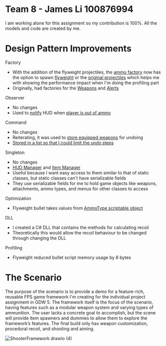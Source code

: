# Team 8 - James Li 100876994
I am working alone for this assignment so my contribution is 100%. All the models and code are created by me.

# Design Pattern Improvements

Factory
- With the addition of the flyweight projectiles, the [ammo factory](https://github.com/JzmingLi/ShooterFramework/blob/main/Assets/Scripts/WeaponFramework/Factories/ProjectileFactory.cs) now has the option to spawn [flyweight](https://github.com/JzmingLi/ShooterFramework/blob/main/Assets/Scripts/WeaponFramework/BulletFlyweight.cs) or the [original projectiles](https://github.com/JzmingLi/ShooterFramework/blob/main/Assets/Scripts/WeaponFramework/Bullet.cs) which helps me with showing the performance impact when I'm doing the profiling part
- Originally, had factories for the [Weapons](https://github.com/JzmingLi/ShooterFramework/blob/main/Assets/Scripts/WeaponFramework/Factories/WeaponFactory.cs) and [Alerts](https://github.com/JzmingLi/ShooterFramework/blob/main/Assets/Scripts/WeaponFramework/Factories/AlertFactory.cs)

Observer
- No changes
- Used to [notify](https://github.com/JzmingLi/ShooterFramework/blob/main/Assets/Scripts/UserInterface/HUD/AlertObserver.cs) HUD when [player is out of ammo](https://github.com/JzmingLi/ShooterFramework/blob/main/Assets/Scripts/WeaponFramework/ObserversAndSubjects/WeaponSubject.cs)

Command
- No changes
- Reiterating, it was used to [store equipped weapons](https://github.com/JzmingLi/ShooterFramework/blob/main/Assets/Scripts/WeaponFramework/Commands/EquipCommand.cs) for undoing
- [Stored in a list so that I could limit the undo steps](https://github.com/JzmingLi/ShooterFramework/blob/main/Assets/Scripts/CommandPattern/CommandInvoker.cs)

Singleton
- No changes
- [HUD Manager](https://github.com/JzmingLi/ShooterFramework/blob/main/Assets/Scripts/UserInterface/HUD/HUDManager.cs) and [Item Manager](https://github.com/JzmingLi/ShooterFramework/blob/main/Assets/Scripts/WeaponFramework/ItemManager.cs)
- Useful because I want easy access to them similar to that of static classes, but static classes can't have serializable fields 
- They use serializable fields for me to hold game objects like weapons, attachments, ammo types, and menus for other classes to access

Optimization
- Flyweight bullet takes values from [AmmoType scriptable object](https://github.com/JzmingLi/ShooterFramework/blob/main/Assets/Scripts/WeaponFramework/ScriptableObjects/AmmoType.cs)

DLL
- I created a C# DLL that contains the methods for calculating recoil
- Theoretically this would allow the recoil behaviour to be changed through changing the DLL

Profiling
- Flyweight reduced bullet script memory usage by 8 bytes


# The Scenario
The purpose of the scenario is to provide a demo for a feature-rich, reusable FPS game framework I'm creating for the individual project assignment in GDW 5. 
The framework itself is the focus of the scenario, having features such as a modular weapon system and varying types of ammunition.
The user lacks a concrete goal to accomplish, but the scene will provide item spawners and dummies to allow them to explore the framework’s features.
The final build only has weapon customization, procedural recoil, and shooting and aiming.

![ShooterFramework drawio (4)](https://github.com/user-attachments/assets/b63b5962-a9f8-4ebe-9439-3e0a3b9ea05c)
